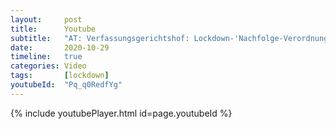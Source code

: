 ```yaml
---
layout:     post
title:      Youtube
subtitle:   "AT: Verfassungsgerichtshof: Lockdown-'Nachfolge-Verordnungen' verfassungswidrig!"
date:       2020-10-29
timeline:   true
categories: Video
tags:       [lockdown]
youtubeId:  "Pq_q0RedfYg"
---
```


{% include youtubePlayer.html id=page.youtubeId %}
